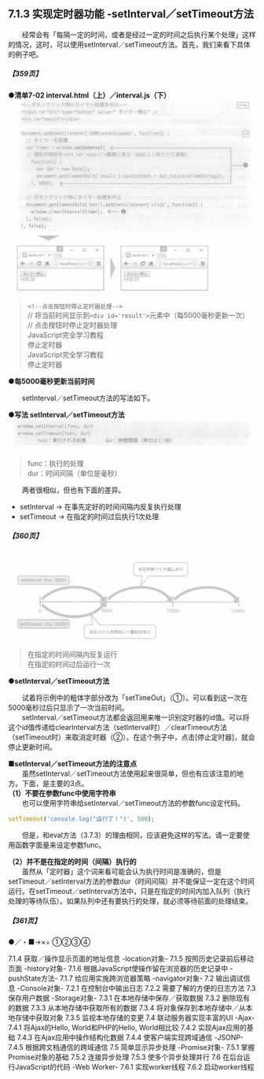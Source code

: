 ## 7.1.3 实现定时器功能 -setInterval／setTimeout方法
&emsp;&emsp;经常会有「每隔一定的时间，或者是经过一定的时间之后执行某个处理」这样的情况，这时，可以使用setInterval／setTimeout方法。首先，我们来看下具体的例子吧。
##### 【359页】
**●清单7-02 interval.html（上）／interval.js（下）**
![image](../../images/c7/スクリーンショット&#32;2019-04-09&#32;午前11.37.57.png)
> `<!--点击按钮时停止定时器处理-->`  
> // 将当前时间显示到`<div id='result'>`元素中（每5000毫秒更新一次）  
> // 点击按钮时停止定时器处理  
> JavaScript完全学习教程  
> 停止定时器  
> JavaScript完全学习教程  
> 停止定时器  

**●每5000毫秒更新当前时间**

&emsp;&emsp;setInterval／setTimeout方法的写法如下。

**●写法 setInterval／setTimeout方法**
![image](../../images/c7/スクリーンショット&#32;2019-04-09&#32;午後0.18.09.png)
> func：执行的处理  
> dur：时间间隔（单位是毫秒）

&emsp;&emsp;两者很相似，但也有下面的差异。
- setInterval → 在事先定好的时间间隔内反复执行处理
- setTimeout → 在指定的时间过后执行1次处理

##### 【360页】
![image](../../images/c7/スクリーンショット&#32;2019-04-09&#32;午後1.39.26.png)
> 在指定的时间间隔内反复运行  
> 在指定的时间过后运行一次

**●setInterval／setTimeout方法**

&emsp;&emsp;试着将示例中的粗体字部分改为「setTimeOut」（①）。可以看到这一次在5000毫秒过后只显示了一次当前时间。<br>
&emsp;&emsp;setInterval／setTimeout方法都会返回用来唯一识别定时器的id值。可以将这个id值传递给clearInterval方法（setInterval时）／clearTimeout方法（setTimeout时）来取消定时器（②）。在这个例子中，点击[停止定时器]，就会停止更新时间。

**■setInterval／setTimeout方法的注意点**<br>
&emsp;&emsp;虽然setInterval／setTimeout方法使用起来很简单，但也有应该注意的地方。下面，是主要的3点。<br>
**（1）不要在参数func中使用字符串**<br>
&emsp;&emsp;也可以使用字符串给setInterval／setTimeout方法的参数func设定代码。
```javascript
setTimeout('console.log("运行了！")', 500);
```
&emsp;&emsp;但是，和eval方法（3.7.3）的理由相同，应该避免这样的写法。请一定要使用函数字面量来设定参数func。

**（2）并不是在指定的时间（间隔）执行的**<br>
&emsp;&emsp;虽然从「定时器」这个词来看可能会认为执行时间是准确的，但是setTimeout／setInterval方法的参数dur（时间间隔）并不能保证一定在这个时间运行。在setTimeout／setInterval方法中，只是在指定的时间内加入队列（执行处理的等待队伍）。如果队列中还有要执行的处理，就必须等待前面的处理结束。
##### 【361页】


●／・■→×÷
①②③④

7.1.4 获取／操作显示页面的地址信息 -location对象-
7.1.5 按照历史记录前后移动页面 -history对象-
7.1.6 根据JavaScript使操作留在浏览器的历史记录中 -pushState方法-
7.1.7 给应用实施跨浏览器策略 -navigator对象-
7.2 输出调试信息 -Console对象-
7.2.1 在控制台中输出日志
7.2.2 需要了解的方便的日志方法
7.3 保存用户数据 -Storage对象-
7.3.1 在本地存储中保存／获取数据
7.3.2 删除现有的数据
7.3.3 从本地存储中获取所有的数据
7.3.4 将对象保存到本地存储中／从本地存储中获取对象
7.3.5 监视本地存储的变更
7.4 联动服务器实现丰富的UI -Ajax-
7.4.1 将Ajax的Hello, World和PHP的Hello, World相比较
7.4.2 实现Ajax应用的基础
7.4.3 在Ajax应用中操作结构化数据
7.4.4 使客户端实现跨域通信 -JSONP-
7.4.5 根据跨文档通信的跨域通信
7.5 简单显示异步处理 -Promise对象-
7.5.1 掌握Promise对象的基础
7.5.2 连接异步处理
7.5.3 使多个异步处理并行
7.6 在后台运行JavaScript的代码 -Web Worker-
7.6.1 实现worker线程
7.6.2 启动worker线程